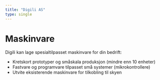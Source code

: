 ```yaml
---
title: "Digili AS"
type: single
---
```


# Maskinvare

Digili kan lage spesialtilpasset maskinvare for din bedrift:

* Kretskort prototyper og småskala produksjon (mindre enn 10 enheter)
* Fastvare og programvare tilpasset små systemer (mikrokontrollere)
* Utvite eksisterende maskinvare for tilkobling til skyen

